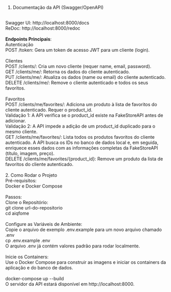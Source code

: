 1. Documentação da API (Swagger/OpenAPI)<br>
<br>
Swagger UI: http://localhost:8000/docs<br>
ReDoc: http://localhost:8000/redoc<br>
<br>
<b>Endpoints Principais</b>:<br>
Autenticação<br>
    POST /token: Gera um token de acesso JWT para um cliente (login).
<br><br>
Clientes <br>
    POST /clients/: Cria um novo cliente (requer name, email, password).<br>
    GET /clients/me/: Retorna os dados do cliente autenticado.<br>
    PUT /clients/me/: Atualiza os dados (name ou email) do cliente autenticado.<br>
    DELETE /clients/me/: Remove o cliente autenticado e todos os seus favoritos.<br>
<br>
Favoritos<br>
    POST /clients/me/favorites/: Adiciona um produto à lista de favoritos do cliente autenticado. Requer o product_id.<br>
        Validação 1: A API verifica se o product_id existe na FakeStoreAPI antes de adicionar.<br>
        Validação 2: A API impede a adição de um product_id duplicado para o mesmo cliente.<br>
    GET /clients/me/favorites/: Lista todos os produtos favoritos do cliente autenticado. A API busca os IDs no banco de dados local e, em seguida, enriquece esses dados com as informações completas da FakeStoreAPI (título, imagem, preço).<br>
    DELETE /clients/me/favorites/{product_id}: Remove um produto da lista de favoritos do cliente autenticado.<br>
<br>
2. Como Rodar o Projeto<br>
Pré-requisitos:<br>
Docker e Docker Compose
<br><br>
Passos:<br>
Clone o Repositório:<br>
    git clone url-do-repositorio<br>
    cd aiqfome<br>
    <br>
    Configure as Variáveis de Ambiente:<br>
    Copie o arquivo de exemplo .env.example para um novo arquivo chamado .env <br>
    cp .env.example .env<br>
    O arquivo .env já contém valores padrão para rodar localmente.<br>
    <br>
    Inicie os Containers:<br>
    Use o Docker Compose para construir as imagens e iniciar os containers da aplicação e do banco de dados.<br>
    <br>
    docker-compose up --build<br>
    O servidor da API estará disponível em http://localhost:8000.
